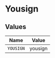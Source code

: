 # Yousign


## Values

| Name      | Value     |
| --------- | --------- |
| `YOUSIGN` | yousign   |